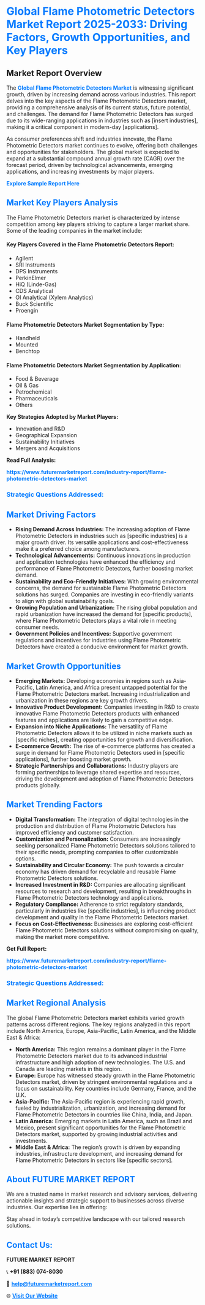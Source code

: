 <h1 style="color: #007BFF;">Global Flame Photometric Detectors Market Report 2025-2033: Driving Factors, Growth Opportunities, and Key Players</h1>

<section id="overview">
<h2>Market Report Overview</h2>
<p>The <a href="https://www.futuremarketreport.com/industry-report/flame-photometric-detectors-market" style="color: #007BFF; text-decoration: none;"><strong>Global Flame Photometric Detectors Market</strong></a> is witnessing significant growth, driven by increasing demand across various industries. This report delves into the key aspects of the Flame Photometric Detectors market, providing a comprehensive analysis of its current status, future potential, and challenges. The demand for Flame Photometric Detectors has surged due to its wide-ranging applications in industries such as [insert industries], making it a critical component in modern-day [applications].</p>
<p>As consumer preferences shift and industries innovate, the Flame Photometric Detectors market continues to evolve, offering both challenges and opportunities for stakeholders. The global market is expected to expand at a substantial compound annual growth rate (CAGR) over the forecast period, driven by technological advancements, emerging applications, and increasing investments by major players.</p>
</section>

<section id="overview">
<p><a href="https://www.futuremarketreport.com/request-sample/reportId=98146" style="color: #007BFF; text-decoration: none;"><strong>Explore Sample Report Here</strong></a></p>
</section>

<section id="key-players">
<h2 style="color: #007BFF;">Market Key Players Analysis</h2>
<p>The Flame Photometric Detectors market is characterized by intense competition among key players striving to capture a larger market share. Some of the leading companies in the market include:</p>
<h4>Key Players Covered in the Flame Photometric Detectors Report:</h4>
<ul><li>Agilent</li><li>SRI Instruments</li><li>DPS Instruments</li><li>PerkinElmer</li><li>HiQ (Linde-Gas)</li><li>CDS Analytical</li><li>OI Analytical (Xylem Analytics)</li><li>Buck Scientific</li><li>Proengin</li></ul>
<h4>Flame Photometric Detectors Market Segmentation by Type:</h4>
<ul><li>Handheld</li><li>Mounted</li><li>Benchtop</li></ul>

<h4>Flame Photometric Detectors Market Segmentation by Application:</h4>
<ul><li>Food &amp; Beverage</li><li>Oil &amp; Gas</li><li>Petrochemical</li><li>Pharmaceuticals</li><li>Others</li></ul>
<p><strong>Key Strategies Adopted by Market Players:</strong></p>
<ul>
<li>Innovation and R&D</li>
<li>Geographical Expansion</li>
<li>Sustainability Initiatives</li>
<li>Mergers and Acquisitions</li>
</ul>
</section>

<section>
<p><strong>Read Full Analysis: </strong></p><a href="https://www.futuremarketreport.com/industry-report/flame-photometric-detectors-market" style="color: #007BFF; text-decoration: none;"><strong>https://www.futuremarketreport.com/industry-report/flame-photometric-detectors-market</strong></a>
<h3 style="color: #007BFF;">Strategic Questions Addressed:</h3>
</section>

<section id="driving-factors">
<h2 style="color: #007BFF;">Market Driving Factors</h2>
<ul>
<li><strong>Rising Demand Across Industries:</strong> The increasing adoption of Flame Photometric Detectors in industries such as [specific industries] is a major growth driver. Its versatile applications and cost-effectiveness make it a preferred choice among manufacturers.</li>
<li><strong>Technological Advancements:</strong> Continuous innovations in production and application technologies have enhanced the efficiency and performance of Flame Photometric Detectors, further boosting market demand.</li>
<li><strong>Sustainability and Eco-Friendly Initiatives:</strong> With growing environmental concerns, the demand for sustainable Flame Photometric Detectors solutions has surged. Companies are investing in eco-friendly variants to align with global sustainability goals.</li>
<li><strong>Growing Population and Urbanization:</strong> The rising global population and rapid urbanization have increased the demand for [specific products], where Flame Photometric Detectors plays a vital role in meeting consumer needs.</li>
<li><strong>Government Policies and Incentives:</strong> Supportive government regulations and incentives for industries using Flame Photometric Detectors have created a conducive environment for market growth.</li>
</ul>
</section>

<section id="growth-opportunities">
<h2 style="color: #007BFF;">Market Growth Opportunities</h2>
<ul>
<li><strong>Emerging Markets:</strong> Developing economies in regions such as Asia-Pacific, Latin America, and Africa present untapped potential for the Flame Photometric Detectors market. Increasing industrialization and urbanization in these regions are key growth drivers.</li>
<li><strong>Innovative Product Development:</strong> Companies investing in R&D to create innovative Flame Photometric Detectors products with enhanced features and applications are likely to gain a competitive edge.</li>
<li><strong>Expansion into Niche Applications:</strong> The versatility of Flame Photometric Detectors allows it to be utilized in niche markets such as [specific niches], creating opportunities for growth and diversification.</li>
<li><strong>E-commerce Growth:</strong> The rise of e-commerce platforms has created a surge in demand for Flame Photometric Detectors used in [specific applications], further boosting market growth.</li>
<li><strong>Strategic Partnerships and Collaborations:</strong> Industry players are forming partnerships to leverage shared expertise and resources, driving the development and adoption of Flame Photometric Detectors products globally.</li>
</ul>
</section>

<section id="trending-factors">
<h2 style="color: #007BFF;">Market Trending Factors</h2>
<ul>
<li><strong>Digital Transformation:</strong> The integration of digital technologies in the production and distribution of Flame Photometric Detectors has improved efficiency and customer satisfaction.</li>
<li><strong>Customization and Personalization:</strong> Consumers are increasingly seeking personalized Flame Photometric Detectors solutions tailored to their specific needs, prompting companies to offer customizable options.</li>
<li><strong>Sustainability and Circular Economy:</strong> The push towards a circular economy has driven demand for recyclable and reusable Flame Photometric Detectors solutions.</li>
<li><strong>Increased Investment in R&D:</strong> Companies are allocating significant resources to research and development, resulting in breakthroughs in Flame Photometric Detectors technology and applications.</li>
<li><strong>Regulatory Compliance:</strong> Adherence to strict regulatory standards, particularly in industries like [specific industries], is influencing product development and quality in the Flame Photometric Detectors market.</li>
<li><strong>Focus on Cost-Effectiveness:</strong> Businesses are exploring cost-efficient Flame Photometric Detectors solutions without compromising on quality, making the market more competitive.</li>
</ul>
</section>

<section>
<p><strong>Get Full Report: </strong></p><a href="https://www.futuremarketreport.com/industry-report/flame-photometric-detectors-market" style="color: #007BFF; text-decoration: none;"><strong>https://www.futuremarketreport.com/industry-report/flame-photometric-detectors-market</strong></a>
<h3 style="color: #007BFF;">Strategic Questions Addressed:</h3>
</section>


<section id="regional-analysis">
<h2 style="color: #007BFF;">Market Regional Analysis</h2>
<p>The global Flame Photometric Detectors market exhibits varied growth patterns across different regions. The key regions analyzed in this report include North America, Europe, Asia-Pacific, Latin America, and the Middle East & Africa:</p>
<ul>
<li><strong>North America:</strong> This region remains a dominant player in the Flame Photometric Detectors market due to its advanced industrial infrastructure and high adoption of new technologies. The U.S. and Canada are leading markets in this region.</li>
<li><strong>Europe:</strong> Europe has witnessed steady growth in the Flame Photometric Detectors market, driven by stringent environmental regulations and a focus on sustainability. Key countries include Germany, France, and the U.K.</li>
<li><strong>Asia-Pacific:</strong> The Asia-Pacific region is experiencing rapid growth, fueled by industrialization, urbanization, and increasing demand for Flame Photometric Detectors in countries like China, India, and Japan.</li>
<li><strong>Latin America:</strong> Emerging markets in Latin America, such as Brazil and Mexico, present significant opportunities for the Flame Photometric Detectors market, supported by growing industrial activities and investments.</li>
<li><strong>Middle East & Africa:</strong> The region’s growth is driven by expanding industries, infrastructure development, and increasing demand for Flame Photometric Detectors in sectors like [specific sectors].</li>
</ul>
</section>

<footer>
<h2 style="color: #007BFF;">About FUTURE MARKET REPORT</h2>
<p>We are a trusted name in market research and advisory services, delivering actionable insights and strategic support to businesses across diverse industries. Our expertise lies in offering:</p>

<p>Stay ahead in today’s competitive landscape with our tailored research solutions.</p>

<h2 style="color: #007BFF;">Contact Us:</h2>
<p><strong>FUTURE MARKET REPORT</strong></p>
<p>📞 <strong>+91 (883) 074-8030</strong></p>
<p>📧 <strong><a href="mailto:help@futuremarketreport.com" style="color: #007BFF;">help@futuremarketreport.com</a></strong></p>
<p>🌐 <strong><a href="https://www.futuremarketreport.com/" style="color: #007BFF;">Visit Our Website</a></strong></p>
</footer>